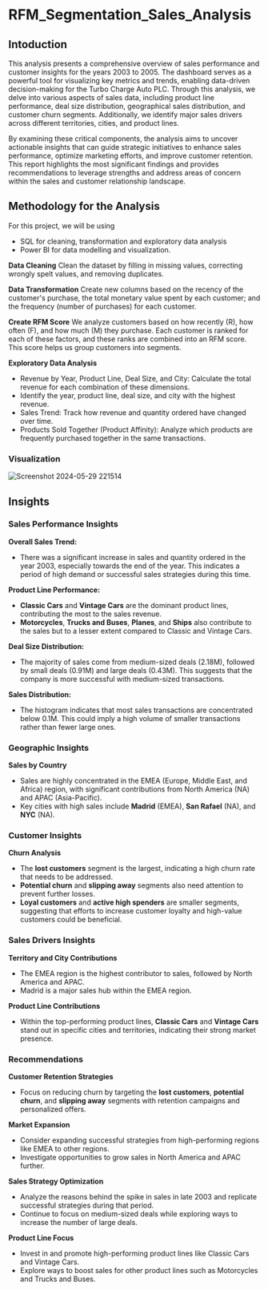 # RFM_Segmentation_Sales_Analysis

## Intoduction
This analysis presents a comprehensive overview of sales performance and customer insights for the years 2003 to 2005. The dashboard serves as a powerful tool for visualizing key metrics and trends, enabling data-driven decision-making for the Turbo Charge Auto PLC. Through this analysis, we delve into various aspects of sales data, including product line performance, deal size distribution, geographical sales distribution, and customer churn segments. Additionally, we identify major sales drivers across different territories, cities, and product lines.

By examining these critical components, the analysis aims to uncover actionable insights that can guide strategic initiatives to enhance sales performance, optimize marketing efforts, and improve customer retention. This report highlights the most significant findings and provides recommendations to leverage strengths and address areas of concern within the sales and customer relationship landscape.

## Methodology for the Analysis
For this project, we will be using 
  - SQL for cleaning, transformation and exploratory data analysis
  - Power BI for data modelling and visualization.

**Data Cleaning**
Clean the dataset by filling in missing values, correcting wrongly spelt values, and removing duplicates.

**Data Transformation**
Create new columns based on the recency of the customer's purchase, the total monetary value spent by each customer; and the frequency (number of purchases) for each customer.

**Create RFM Score**
We analyze customers based on how recently (R), how often (F), and how much (M) they purchase. Each customer is ranked for each of these factors, and these ranks are combined into an RFM score. This score helps us group customers into segments.

**Exploratory Data Analysis**
   - Revenue by Year, Product Line, Deal Size, and City: Calculate the total revenue for each combination of these dimensions.
   - Identify the year, product line, deal size, and city with the highest revenue.
   - Sales Trend: Track how revenue and quantity ordered have changed over time.
   - Products Sold Together (Product Affinity): Analyze which products are frequently purchased together in the same transactions.

### Visualization
![Screenshot 2024-05-29 221514](https://github.com/EricOkoe/World_Layoffs_Analysis_MYSQL/assets/80605648/da6f9560-19fe-4cc3-b1de-2b44d1d3196b)

## Insights

### Sales Performance Insights

**Overall Sales Trend:**
   - There was a significant increase in sales and quantity ordered in the year 2003, especially towards the end of the year. This indicates a period of high demand or successful sales strategies during this time.

**Product Line Performance:**
   - **Classic Cars** and **Vintage Cars** are the dominant product lines, contributing the most to the sales revenue.
   - **Motorcycles**, **Trucks and Buses**, **Planes**, and **Ships** also contribute to the sales but to a lesser extent compared to Classic and Vintage Cars.

**Deal Size Distribution:**
   - The majority of sales come from medium-sized deals (2.18M), followed by small deals (0.91M) and large deals (0.43M). This suggests that the company is more successful with medium-sized transactions.

**Sales Distribution:**
   - The histogram indicates that most sales transactions are concentrated below 0.1M. This could imply a high volume of smaller transactions rather than fewer large ones.

### Geographic Insights

**Sales by Country**
   - Sales are highly concentrated in the EMEA (Europe, Middle East, and Africa) region, with significant contributions from North America (NA) and APAC (Asia-Pacific).
   - Key cities with high sales include **Madrid** (EMEA), **San Rafael** (NA), and **NYC** (NA).

### Customer Insights

**Churn Analysis**
   - The **lost customers** segment is the largest, indicating a high churn rate that needs to be addressed.
   - **Potential churn** and **slipping away** segments also need attention to prevent further losses.
   - **Loyal customers** and **active high spenders** are smaller segments, suggesting that efforts to increase customer loyalty and high-value customers could be beneficial.

### Sales Drivers Insights

**Territory and City Contributions**
   - The EMEA region is the highest contributor to sales, followed by North America and APAC.
   - Madrid is a major sales hub within the EMEA region.

**Product Line Contributions**
   - Within the top-performing product lines, **Classic Cars** and **Vintage Cars** stand out in specific cities and territories, indicating their strong market presence.

### Recommendations

**Customer Retention Strategies**
   - Focus on reducing churn by targeting the **lost customers**, **potential churn**, and **slipping away** segments with retention campaigns and personalized offers.

**Market Expansion**
   - Consider expanding successful strategies from high-performing regions like EMEA to other regions.
   - Investigate opportunities to grow sales in North America and APAC further.

**Sales Strategy Optimization**
   - Analyze the reasons behind the spike in sales in late 2003 and replicate successful strategies during that period.
   - Continue to focus on medium-sized deals while exploring ways to increase the number of large deals.

**Product Line Focus**
   - Invest in and promote high-performing product lines like Classic Cars and Vintage Cars.
   - Explore ways to boost sales for other product lines such as Motorcycles and Trucks and Buses.
